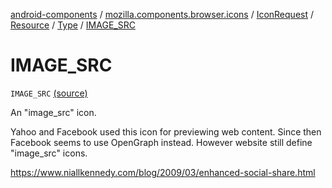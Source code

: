 [android-components](../../../../index.md) / [mozilla.components.browser.icons](../../../index.md) / [IconRequest](../../index.md) / [Resource](../index.md) / [Type](index.md) / [IMAGE_SRC](./-i-m-a-g-e_-s-r-c.md)

# IMAGE_SRC

`IMAGE_SRC` [(source)](https://github.com/mozilla-mobile/android-components/blob/master/components/browser/icons/src/main/java/mozilla/components/browser/icons/IconRequest.kt#L86)

An "image_src" icon.

Yahoo and Facebook used this icon for previewing web content. Since then Facebook seems to use
OpenGraph instead. However website still define "image_src" icons.

https://www.niallkennedy.com/blog/2009/03/enhanced-social-share.html

